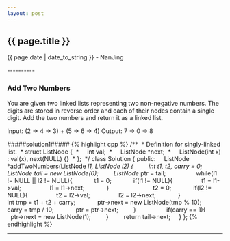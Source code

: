 ```yaml
---
layout: post
---
```


<h2>{{ page.title }}</h2>
<p class='meta'>{{ page.date | date_to_string }} - NanJing</p>
----------

### Add Two Numbers ###

You are given two linked lists representing two non-negative numbers. The digits are stored in reverse order and each of their nodes contain a single digit. Add the two numbers and return it as a linked list.

Input: (2 -> 4 -> 3) + (5 -> 6 -> 4)
Output: 7 -> 0 -> 8

#####solution1#####
{% highlight cpp %}
/**
 * Definition for singly-linked list.
 * struct ListNode {
 *     int val;
 *     ListNode *next;
 *     ListNode(int x) : val(x), next(NULL) {}
 * };
 */
class Solution {
public:
    ListNode *addTwoNumbers(ListNode *l1, ListNode *l2) {
        int t1, t2, carry = 0;
        ListNode* tail = new ListNode(0);
        ListNode* ptr = tail;
        
        while(l1 != NULL || l2 != NULL){
            t1 = 0;
            if(l1 != NULL){
                t1 = l1->val;
                l1 = l1->next;
            }
            
            t2 = 0;
            if(l2 != NULL){
                t2 = l2->val;
                l2 = l2->next;
            }
            
            int tmp = t1 + t2 + carry;
            ptr->next = new ListNode(tmp % 10);
            carry = tmp / 10;
            ptr = ptr->next;
        }
        
        if(carry == 1){
            ptr->next = new ListNode(1);
        }
        return tail->next;
    }
};
{% endhighlight %}


----------
